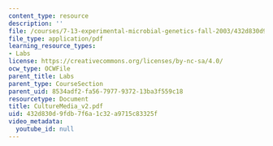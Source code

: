 ```yaml
---
content_type: resource
description: ''
file: /courses/7-13-experimental-microbial-genetics-fall-2003/432d830d9fdb7f6a1c32a9715c83325f_CultureMedia_v2.pdf
file_type: application/pdf
learning_resource_types:
- Labs
license: https://creativecommons.org/licenses/by-nc-sa/4.0/
ocw_type: OCWFile
parent_title: Labs
parent_type: CourseSection
parent_uid: 8534adf2-fa56-7977-9372-13ba3f559c18
resourcetype: Document
title: CultureMedia_v2.pdf
uid: 432d830d-9fdb-7f6a-1c32-a9715c83325f
video_metadata:
  youtube_id: null
---
```

